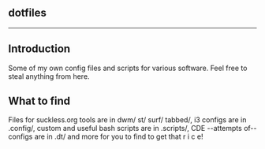 dotfiles
--------
--------

Introduction
------------
Some of my own config files and scripts for various software. Feel free to steal anything from here.

What to find
------------
Files for suckless.org tools are in dwm/ st/ surf/ tabbed/, i3 configs are in .config/, custom and useful bash scripts are in .scripts/, CDE --attempts of-- configs are in .dt/ and more for you to find to get that r i c e!
